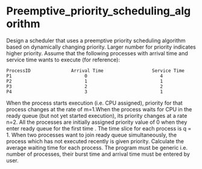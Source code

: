 # Preemptive_priority_scheduling_algorithm
Design a scheduler that uses a preemptive priority scheduling algorithm based on dynamically changing priority. Larger number for priority indicates higher priority.
Assume that the following processes with arrival time and service time wants to execute (for reference):

```
ProcessID        	    Arrival Time    	          Service Time
P1                       	 0                         	 4
P2                       	 1                         	 1
P3                       	 2                         	 2
P4                       	 3                         	 1
```

When the process starts execution (i.e. CPU assigned), priority for that process changes at the rate of m=1.When the process waits for CPU in the ready queue (but not yet started execution), its priority changes at a rate n=2. All the processes are initially assigned priority value of 0 when they enter ready queue for the first time . The time slice for each process is q = 1. When two processes want to join ready queue simultaneously, the process which has not executed recently is given priority. Calculate the average waiting time for each process. The program must be generic i.e. number of processes, their burst time and arrival time must be entered by user.
